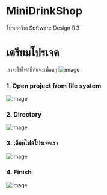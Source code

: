 # MiniDrinkShop
 โปรเจควิชา Software Design ปี 3

# เตรียมโปรเจค
เราจะใช้ไฟล์นี้กันนะเพื่อนๆ
![image](https://user-images.githubusercontent.com/61898331/134207965-1c136a4e-2868-4d3a-af5f-2c5bc7127086.png)

### 1. Open project from file system
![image](https://user-images.githubusercontent.com/61898331/134208334-0734e757-ee4e-4260-9631-f4f507416d52.png)

### 2. Directory
![image](https://user-images.githubusercontent.com/61898331/134208413-0f11db12-96fa-4e1a-8e9d-9482c55b8e02.png)

### 3. เลือกไฟล์โปรเจคเรา
![image](https://user-images.githubusercontent.com/61898331/134208446-de06dd73-5e31-4da9-a703-86cfbabe8d2f.png)

### 4. Finish
![image](https://user-images.githubusercontent.com/61898331/134208504-a274fe1b-9fdf-45fa-aee3-b569b513adfd.png)

